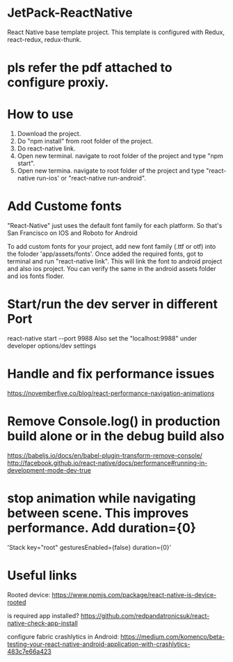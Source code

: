 # JetPack-ReactNative
React Native base template project. This template is configured with Redux, react-redux, redux-thunk. 

# pls refer the pdf attached to configure proxiy.

# How to use
1. Download the project.
2. Do "npm install" from root folder of the project.
3. Do react-native link.
4. Open new terminal. navigate to root folder of the project and type "npm start".
5. Open new termina. navigate to root folder of the project and type "react-native run-ios' or "react-native run-android".


# Add Custome fonts
"React-Native" just uses the default font family for each platform. So that's San Francisco on IOS and Roboto for Android

To add custom fonts for your project, add new font family (.ttf or otf) into the foloder 'app/assets/fonts'. Once added the required fonts, got to terminal and run "react-native link". This will link the font to android project and also ios project. You can verify the same in the android assets folder and ios fonts floder.

# Start/run the dev server in different Port
react-native start --port 9988
Also set the "localhost:9988" under developer options/dev settings

# Handle and fix performance issues
https://novemberfive.co/blog/react-performance-navigation-animations

# Remove Console.log() in production build alone or in the debug build also
https://babeljs.io/docs/en/babel-plugin-transform-remove-console/
http://facebook.github.io/react-native/docs/performance#running-in-development-mode-dev-true

# stop animation while navigating between scene. This improves performance. Add duration={0}

 'Stack key="root" gesturesEnabled={false} duration={0}'
 
 # Useful links
 Rooted device:
 https://www.npmjs.com/package/react-native-is-device-rooted
 
 is required app installed?
 https://github.com/redpandatronicsuk/react-native-check-app-install

configure fabric crashlytics in Android:
https://medium.com/komenco/beta-testing-your-react-native-android-application-with-crashlytics-483c7e66a423
